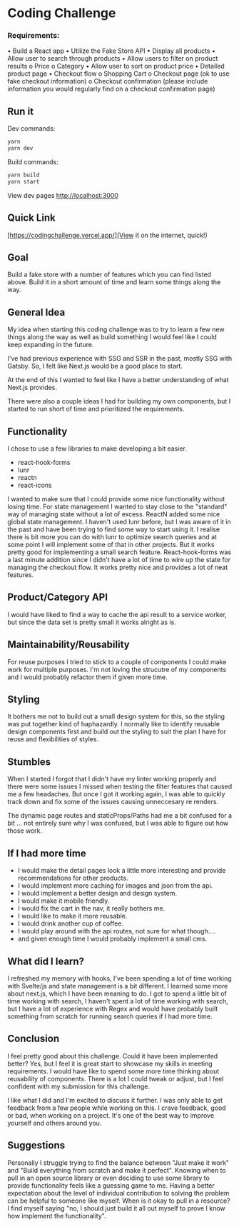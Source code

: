 # Coding Challenge

### Requirements:
• Build a React app
• Utilize the Fake Store API
• Display all products
• Allow user to search through products
• Allow users to filter on product results
o Price
o Category
• Allow user to sort on product price
• Detailed product page
• Checkout flow
o Shopping Cart
o Checkout page (ok to use fake checkout information)
o Checkout confirmation (please include information you would regularly find on a
checkout confirmation page)


## Run it
Dev commands:

```bash
yarn
yarn dev
```

Build commands:

```bash
yarn build
yarn start
```

View dev pages [http://localhost:3000](http://localhost:3000) 

## Quick Link

[https://codingchallenge.vercel.app/](View it on the internet, quick!)

## Goal

Build a fake store with a number of features which you can find listed above. Build it in a short amount of time and learn some things along the way.
## General Idea

My idea when starting this coding challenge was to try to learn a few new things along the way as well as build something I would feel like I could keep expanding in the future.

I've had previous experience with SSG and SSR in the past, mostly SSG with Gatsby. So, I felt like Next.js would be a good place to start.

At the end of this I wanted to feel like I have a better understanding of what Next.js provides.

There were also a couple ideas I had for building my own components, but I started to run short of time and prioritized the requirements.

## Functionality
I chose to use a few libraries to make developing a bit easier.
- react-hook-forms
- lunr
- reactn
- react-icons

I wanted to make sure that I could provide some nice functionality without losing time. For state management I wanted to stay close to the "standard" way of managing state without a lot of excess. ReactN added some nice global state management. I haven't used lunr before, but I was aware of it in the past and have been trying to find some way to start using it. I realise there is bit more you can do with lunr to optimize search queries and at some point I will implement some of that in other projects. But it works pretty good for implementing a small search feature. React-hook-forms was a last minute addition since I didn't have a lot of time to wire up the state for managing the checkout flow. It works pretty nice and provides a lot of neat features.


## Product/Category API

I would have liked to find a way to cache the api result to a service worker, but since the data set is pretty small it works alright as is.

## Maintainability/Reusability

For reuse purposes I tried to stick to a couple of components I could make work for multiple purposes. I'm not loving the strucutre of my components and I would probably refactor them if given more time.


## Styling
It bothers me not to build out a small design system for this, so the styling was put together kind of haphazardly. I normally like to identify reusable design components first and build out the styling to suit the plan I have for reuse and flexibilities of styles.

## Stumbles
When I started I forgot that I didn't have my linter working properly and there were some issues I missed when testing the filter features that caused me a few headaches. But once I got it working again, I was able to quickly track down and fix some of the issues causing unneccesary re renders.

The dynamic page routes and staticProps/Paths had me a bit confused for a bit ... not entirely sure why I was confused, but I was able to figure out how those work.

## If I had more time
- I would make the detail pages look a little more interesting and provide recommendations for other products. 
- I would implement more caching for images and json from the api.
- I would implement a better design and design system.
- I would make it mobile friendly.
- I would fix the cart in the nav, it really bothers me.
- I would like to make it more reusable.
- I would drink another cup of coffee.
- I would play around with the api routes, not sure for what though....
- and given enough time I would probably implement a small cms.

## What did I learn?
I refreshed my memory with hooks, I've been spending a lot of time working with Svelte/js and state management is a bit different. I learned some more about next.js, which I have been meaning to do. I got to spend a little bit of time working with search, I haven't spent a lot of time working with search, but I have a lot of experience with Regex and would have probably built something from scratch for running search queries if I had more time.

## Conclusion
I feel pretty good about this challenge. Could it have been implemented better? Yes, but I feel it is great start to showcase my skills in meeting requirements. I would have like to spend some more time thinking about reusability of components. There is a lot I could tweak or adjust, but I feel confident with my submission for this challenge.

I like what I did and I'm excited to discuss it further. I was only able to get feedback from a few people while working on this. I crave feedback, good or bad, when working on a project. It's one of the best way to improve yourself and others around you.

## Suggestions
Personally I struggle trying to find the balance between "Just make it work" and "Build everything from scratch and make it perfect". Knowing when to pull in an open source library or even deciding to use some library to provide functionality feels like a guessing game to me. Having a better expectation about the level of individual contribution to solving the problem can be helpful to someone like myself. When is it okay to pull in a resource? I find myself saying "no, I should just build it all out myself to prove I know how implement the functionality".

